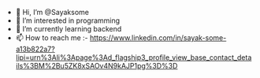 - 👋 Hi, I’m @Sayaksome
- 👀 I’m interested in programming
- 🌱 I’m currently learning backend
- 📫 How to reach me :- https://www.linkedin.com/in/sayak-some-a13b822a7?lipi=urn%3Ali%3Apage%3Ad_flagship3_profile_view_base_contact_details%3BM%2Bu5ZK8xSAOv4N9kAJP1pg%3D%3D

<!---
Sayaksome/Sayaksome is a ✨ special ✨ repository because its `README.md` (this file) appears on your GitHub profile.
You can click the Preview link to take a look at your changes.
--->
